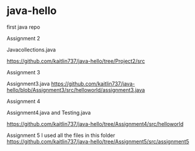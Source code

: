 # java-hello
first java repo


Assignment 2

Javacollections.java

https://github.com/kaitlin737/java-hello/tree/Project2/src

Assignment 3

Assignment3.java
https://github.com/kaitlin737/java-hello/blob/Assignment3/src/helloworld/assignment3.java

Assignment 4

Assignment4.java and Testing.java

https://github.com/kaitlin737/java-hello/tree/Assignment4/src/helloworld

Assignment 5
I used all the files in this folder
https://github.com/kaitlin737/java-hello/tree/Assignment5/src/assignment5

